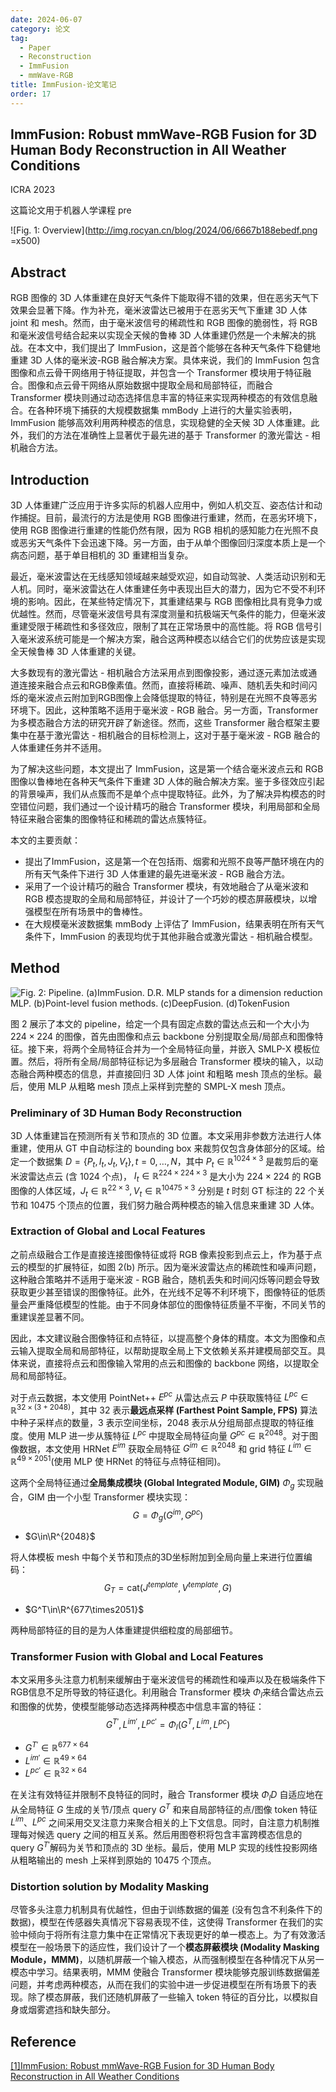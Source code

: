 ```yaml
---
date: 2024-06-07
category: 论文
tag:
  - Paper
  - Reconstruction
  - ImmFusion
  - mmWave-RGB
title: ImmFusion-论文笔记
order: 17
---
```


## ImmFusion: Robust mmWave-RGB Fusion for 3D Human Body Reconstruction in All Weather Conditions

ICRA 2023

这篇论文用于机器人学课程 pre

![Fig. 1: Overview](http://img.rocyan.cn/blog/2024/06/6667b188ebedf.png =x500)

## Abstract

RGB 图像的 3D 人体重建在良好天气条件下能取得不错的效果，但在恶劣天气下效果会显著下降。作为补充，毫米波雷达已被用于在恶劣天气下重建 3D 人体 joint 和 mesh。然而，由于毫米波信号的稀疏性和 RGB 图像的脆弱性，将 RGB 和毫米波信号结合起来以实现全天候的鲁棒 3D 人体重建仍然是一个未解决的挑战。在本文中，我们提出了 ImmFusion，这是首个能够在各种天气条件下稳健地重建 3D 人体的毫米波-RGB 融合解决方案。具体来说，我们的 ImmFusion 包含图像和点云骨干网络用于特征提取，并包含一个 Transformer 模块用于特征融合。图像和点云骨干网络从原始数据中提取全局和局部特征，而融合 Transformer 模块则通过动态选择信息丰富的特征来实现两种模态的有效信息融合。在各种环境下捕获的大规模数据集 mmBody 上进行的大量实验表明，ImmFusion 能够高效利用两种模态的信息，实现稳健的全天候 3D 人体重建。此外，我们的方法在准确性上显著优于最先进的基于 Transformer 的激光雷达 - 相机融合方法。

## Introduction

3D 人体重建广泛应用于许多实际的机器人应用中，例如人机交互、姿态估计和动作捕捉。目前，最流行的方法是使用 RGB 图像进行重建，然而，在恶劣环境下，使用 RGB 图像进行重建的性能仍然有限，因为 RGB 相机的感知能力在光照不良或恶劣天气条件下会迅速下降。另一方面，由于从单个图像回归深度本质上是一个病态问题，基于单目相机的 3D 重建相当复杂。

最近，毫米波雷达在无线感知领域越来越受欢迎，如自动驾驶、人类活动识别和无人机。同时，毫米波雷达在人体重建任务中表现出巨大的潜力，因为它不受不利环境的影响。因此，在某些特定情况下，其重建结果与 RGB 图像相比具有竞争力或优越性。然而，尽管毫米波信号具有深度测量和抗极端天气条件的能力，但毫米波重建受限于稀疏性和多径效应，限制了其在正常场景中的高性能。将 RGB 信号引入毫米波系统可能是一个解决方案，融合这两种模态以结合它们的优势应该是实现全天候鲁棒 3D 人体重建的关键。

大多数现有的激光雷达 - 相机融合方法采用点到图像投影，通过逐元素加法或通道连接来融合点云和RGB像素值。然而，直接将稀疏、噪声、随机丢失和时间闪烁的毫米波点云附加到RGB图像上会降低提取的特征，特别是在光照不良等恶劣环境下。因此，这种策略不适用于毫米波 - RGB 融合。另一方面，Transformer 为多模态融合方法的研究开辟了新途径。然而，这些 Transformer 融合框架主要集中在基于激光雷达 - 相机融合的目标检测上，这对于基于毫米波 - RGB 融合的人体重建任务并不适用。

为了解决这些问题，本文提出了 ImmFusion，这是第一个结合毫米波点云和 RGB 图像以鲁棒地在各种天气条件下重建 3D 人体的融合解决方案。鉴于多径效应引起的背景噪声，我们从点簇而不是单个点中提取特征。此外，为了解决异构模态的时空错位问题，我们通过一个设计精巧的融合 Transformer 模块，利用局部和全局特征来融合密集的图像特征和稀疏的雷达点簇特征。

本文的主要贡献：

- 提出了ImmFusion，这是第一个在包括雨、烟雾和光照不良等严酷环境在内的所有天气条件下进行 3D 人体重建的最先进毫米波 - RGB 融合方法。
- 采用了一个设计精巧的融合 Transformer 模块，有效地融合了从毫米波和 RGB 模态提取的全局和局部特征，并设计了一个巧妙的模态屏蔽模块，以增强模型在所有场景中的鲁棒性。
- 在大规模毫米波数据集 mmBody 上评估了 ImmFusion，结果表明在所有天气条件下，ImmFusion 的表现均优于其他非融合或激光雷达 - 相机融合模型。

## Method

![Fig. 2: Pipeline. (a)ImmFusion. D.R. MLP stands for a dimension reduction MLP. (b)Point-level fusion methods. (c)DeepFusion. (d)TokenFusion](http://img.rocyan.cn/blog/2024/06/6667b35b4ae99.png)

图 2 展示了本文的 pipeline，给定一个具有固定点数的雷达点云和一个大小为 $224\times224$​ 的图像，首先由图像和点云 backbone 分别提取全局/局部点和图像特征。接下来，将两个全局特征合并为一个全局特征向量，并嵌入 SMLP-X 模板位置。然后，将所有全局/局部特征标记为多层融合 Transformer 模块的输入，以动态融合两种模态的信息，并直接回归 3D 人体 joint 和粗略 mesh 顶点的坐标。最后，使用 MLP 从粗略 mesh 顶点上采样到完整的 SMPL-X mesh 顶点。

### Preliminary of 3D Human Body Reconstruction

3D 人体重建旨在预测所有关节和顶点的 3D 位置。本文采用非参数方法进行人体重建，使用从 GT 中自动标注的 bounding box 来裁剪仅包含身体部分的区域。给定一个数据集 $D = \{P_t, I_t, J_t, V_t\}, t = 0, \ldots, N$，其中 $P_t \in \mathbb{R}^{1024×3}$ 是裁剪后的毫米波雷达点云 (含 1024 个点)， $I_t \in \mathbb{R}^{224×224×3}$ 是大小为 $224\times224$ 的 RGB 图像的人体区域，$J_t \in \mathbb{R}^{22×3} ,  V_t \in \mathbb{R}^{10475×3}$ 分别是 $t$​ 时刻 GT 标注的 22 个关节和 10475 个顶点的位置，我们努力融合两种模态的输入信息来重建 3D 人体。

### Extraction of Global and Local Features

之前点级融合工作是直接连接图像特征或将 RGB 像素投影到点云上，作为基于点云的模型的扩展特征，如图 2(b) 所示。因为毫米波雷达点的稀疏性和噪声问题，这种融合策略并不适用于毫米波 - RGB 融合，随机丢失和时间闪烁等问题会导致获取更少甚至错误的图像特征。此外，在光线不足等不利环境下，图像特征的低质量会严重降低模型的性能。由于不同身体部位的图像特征质量不平衡，不同关节的重建误差显著不同。

因此，本文建议融合图像特征和点特征，以提高整个身体的精度。本文为图像和点云输入提取全局和局部特征，以帮助提取全局上下文依赖关系并建模局部交互。具体来说，直接将点云和图像输入常用的点云和图像的 backbone 网络，以提取全局和局部特征。

对于点云数据，本文使用 PointNet++ $E^{pc}$ 从雷达点云 $P$ 中获取簇特征 $L^{pc} \in \mathbb{R}^{32 \times (3+2048)}$，其中 32 表示**最远点采样 (Farthest Point Sample, FPS)** 算法中种子采样点的数量，3 表示空间坐标，2048 表示从分组局部点提取的特征维度。使用 MLP 进一步从簇特征 $L^{pc}$ 中提取全局特征向量 $G^{pc} \in \mathbb{R}^{2048}$。对于图像数据，本文使用 HRNet $E^{im}$ 获取全局特征 $G^{im} \in \mathbb{R}^{2048}$ 和 grid 特征 $L^{im} \in \mathbb{R}^{49 \times 2051}$​ (使用 MLP 使 HRNet 的特征与点特征相同)。

这两个全局特征通过**全局集成模块 (Global Integrated Module, GIM)** $\Phi_g$ 实现融合，GIM 由一个小型 Transformer 模块实现：
$$
G = \Phi_g(G^{im}, G^{pc})
 \tag{1}
$$

- $G\in\R^{2048}$

将人体模板 mesh 中每个关节和顶点的3D坐标附加到全局向量上来进行位置编码：
$$
G_T = \text{cat}(J^{template}, V^{template}, G)
 \tag{2}
$$

- $G^T\in\R^{677\times2051}$​

两种局部特征的目的是为人体重建提供细粒度的局部细节。

### Transformer Fusion with Global and Local Features

本文采用多头注意力机制来缓解由于毫米波信号的稀疏性和噪声以及在极端条件下RGB信息不足所导致的特征退化。利用融合 Transformer 模块 $\Phi_l$​ 来结合雷达点云和图像的优势，使模型能够动态选择两种模态中信息丰富的特征：
$$
G^{T'}, L^{im'}, L^{pc'} = \Phi_l(G^T, L^{im}, L^{pc})
$$

- $G^{T'} \in \mathbb{R}^{677 \times 64}$​
- $L^{im'} \in \mathbb{R}^{49 \times 64}$
- $L^{pc'} \in \mathbb{R}^{32 \times 64}$​

在关注有效特征并限制不良特征的同时，融合 Transformer 模块 $\Phi_lD$ 自适应地在从全局特征 $G$ 生成的关节/顶点 query $G^T$ 和来自局部特征的点/图像 token 特征 $L^{im}$、$L^{pc}$ 之间采用交叉注意力来聚合相关的上下文信息。同时，自注意力机制推理每对候选 query 之间的相互关系。然后用图卷积将包含丰富跨模态信息的 query $G^{T'}$​ 解码为关节和顶点的 3D 坐标。最后，使用 MLP 实现的线性投影网络从粗略输出的 mesh 上采样到原始的 10475 个顶点。

### Distortion solution by Modality Masking

尽管多头注意力机制具有优越性，但由于训练数据的偏差 (没有包含不利条件下的数据)，模型在传感器失真情况下容易表现不佳，这使得 Transformer 在我们的实验中倾向于将所有注意力集中在正常情况下表现更好的单一模态上。为了有效激活模型在一般场景下的适应性，我们设计了一个**模态屏蔽模块 (Modality Masking Module，MMM)**，以随机屏蔽一个输入模态，从而强制模型在各种情况下从另一模态中学习。结果表明，MMM 使融合 Transformer 模块能够克服训练数据偏差问题，并考虑两种模态，从而在我们的实验中进一步促进模型在所有场景下的表现。除了模态屏蔽，我们还随机屏蔽了一些输入 token 特征的百分比，以模拟自身或烟雾遮挡和缺失部分。

## Reference

[[1]ImmFusion: Robust mmWave-RGB Fusion for 3D Human Body Reconstruction in All Weather Conditions](https://ieeexplore.ieee.org/abstract/document/10161428)
